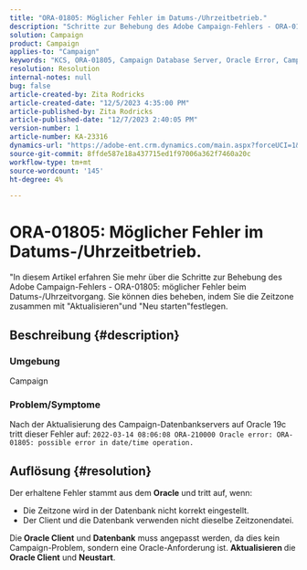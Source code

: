 ```yaml
---
title: "ORA-01805: Möglicher Fehler im Datums-/Uhrzeitbetrieb."
description: "Schritte zur Behebung des Adobe Campaign-Fehlers - ORA-01805."
solution: Campaign
product: Campaign
applies-to: "Campaign"
keywords: "KCS, ORA-01805, Campaign Database Server, Oracle Error, Campaign"
resolution: Resolution
internal-notes: null
bug: false
article-created-by: Zita Rodricks
article-created-date: "12/5/2023 4:35:00 PM"
article-published-by: Zita Rodricks
article-published-date: "12/7/2023 2:40:05 PM"
version-number: 1
article-number: KA-23316
dynamics-url: "https://adobe-ent.crm.dynamics.com/main.aspx?forceUCI=1&pagetype=entityrecord&etn=knowledgearticle&id=6e5fe63a-8c93-ee11-be37-6045bd0061cb"
source-git-commit: 8ffde587e18a437715ed1f97006a362f7460a20c
workflow-type: tm+mt
source-wordcount: '145'
ht-degree: 4%

---
```


# ORA-01805: Möglicher Fehler im Datums-/Uhrzeitbetrieb.


&quot;In diesem Artikel erfahren Sie mehr über die Schritte zur Behebung des Adobe Campaign-Fehlers - ORA-01805: möglicher Fehler beim Datums-/Uhrzeitvorgang. Sie können dies beheben, indem Sie die Zeitzone zusammen mit &quot;Aktualisieren&quot;und &quot;Neu starten&quot;festlegen.

## Beschreibung {#description}


### <b>Umgebung</b>

Campaign



### <b>Problem/Symptome</b>

Nach der Aktualisierung des Campaign-Datenbankservers auf Oracle 19c tritt dieser Fehler auf: `2022-03-14 08:06:08 ORA-210000 Oracle error: ORA-01805: possible error in date/time operation.`


## Auflösung {#resolution}


Der erhaltene Fehler stammt aus dem <b>Oracle</b> und tritt auf, wenn:

- Die Zeitzone wird in der Datenbank nicht korrekt eingestellt.
- Der Client und die Datenbank verwenden nicht dieselbe Zeitzonendatei.


Die<b> Oracle Client</b> und <b>Datenbank</b> muss angepasst werden, da dies kein Campaign-Problem, sondern eine Oracle-Anforderung ist. <b>Aktualisieren </b>die<b> Oracle Client</b> und <b>Neustart</b>.
